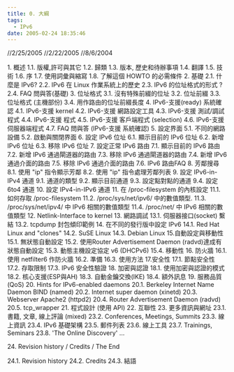 ```yaml
---
title: 0. 大綱
tags:
  - IPv6
date: 2005-02-24 18:35:46
---
```


//2/25/2005
//2/22/2005
//8/6/2004

1\. 概述
      1.1\. 版權,許可與其它
      1.2\. 歸類
      1.3\. 版本, 歷史和待辦事項
      1.4\. 翻譯
      1.5\. 技術
      1.6\. 序
      1.7\. 使用詞彙與縮寫
      1.8\. 了解這個 HOWTO 的必需條件
2\. 基礎
      2.1\. 什麼是 IPv6?
      2.2\. IPv6 在 Linux 作業系統上的歷史
      2.3\. IPv6 的位址格式的形式 ?
      2.4\. FAQ 問與答(基礎)
3\. 位址格式
      3.1\. 沒有特殊前綴的位址
      3.2\. 位址前綴
      3.3\. 位址格式 (主機部份)
      3.4\. 用作路由的位址前綴長度
4\. IPv6-支援(ready) 系統確認
      4.1\. IPv6-支援 kernel
      4.2\. IPv6-支援 網路設定工具
      4.3\. IPv6-支援 測試/調試 程式
      4.4\. IPv6-支援 程式
      4.5\. IPv6-支援 客戶端程式 (selection)
      4.6\. IPv6-支援 伺服器端程式
      4.7\. FAQ 問與答 (IPv6-支援 系統確認)
5\. 設定界面
      5.1\. 不同的網路設備
      5.2\. 啟動與關閉界面
6\. 設定 IPv6 位址
      6.1\. 顯示目前的 IPv6 位址
      6.2\. 新增 IPv6 位址
      6.3\. 移除 IPv6 位址
7\. 設定正常 IPv6 路由
      7.1\. 顯示目前的 IPv6 路由
      7.2\. 新增 IPv6 通過閘道器的路由
      7.3\. 移除 IPv6 通過閘道器的路由
      7.4\. 新增 IPv6 通過介面的路由
      7.5\. 移除 IPv6 通過介面的路由
      7.6\. IPv6 路由FAQ
8\. 芳鄰搜尋
      8.1\. 使用 "ip" 指令顯示芳鄰
      8.2\. 使用 "ip" 指令處理芳鄰列表
9\. 設定 IPv6-in-IPv4 通道
      9.1\. 通道的類型
      9.2\. 顯示目前通道
      9.3\. 設定點對點的通道
      9.4\. 設定 6to4 通道
10\. 設定 IPv4-in-IPv6 通道
11\. 在 /proc-filesystem 的內核設定
      11.1\. 如何存取 /proc-filesystem
      11.2\. /proc/sys/net/ipv6/ 中的數值類型.
      11.3\. /proc/sys/net/ipv4/ 中 IPv6 相關的數值類型
      11.4\. /proc/net/ 中 IPv6 相關的數值類型
12\. Netlink-Interface to kernel
13\. 網路調試
      13.1\. 伺服器接口(socket) 繫結
      13.2\. tcpdump 封包傾印範例
14\. 在不同的發行版中設定 IPv6
      14.1\. Red Hat Linux and "clones"
      14.2\. SuSE Linux
      14.3\. Debian Linux
15.自動設定與移動性
      15.1\. 無狀態自動設定
      15.2\. 使用Router Advertisement Daemon (radvd)達成有狀態自動設定
      15.3\. 動態主機設定協定 v6 (DHCPv6)
      15.4\. 移動性
16\. 防火牆
      16.1\. 使用 netfilter6 作防火牆
      16.2\. 準備
      16.3\. 使用方法
17.安全性
      17.1\. 節點安全性
      17.2\. 存取限制
  17.3\. IPv6 安全性驗證
18\. 加密與認證
  18.1\. 使用加密與認證的模式
      18.2\. 核心支援(ESP與AH)
      18.3\. 自動金鑰交換(IKE)
  18.4\. 額外訊息
19\. 服務品質 (QoS)
20\. Hints for IPv6-enabled daemons
  20.1\. Berkeley Internet Name Daemon BIND (named)
      20.2\. Internet super daemon (xinetd)
      20.3\. Webserver Apache2 (httpd2)
      20.4\. Router Advertisement Daemon (radvd)
      20.5\. tcp_wrapper
21\. 程式設計 (使用 API)
22\. 互聯性
23\. 更多資訊與網址
  23.1\. 書籍, 文章, 線上評論 (mixed)
      23.2\. Conferences, Meetings, Summits
      23.3\. 線上資訊
      23.4\. IPv6 基礎架構
      23.5\. 郵件列表
      23.6\. 線上工具
      23.7\. Trainings, Seminars
      23.8\. 'The Online Discovery' ...

24\. Revision history / Credits / The End

  24.1\. Revision history
  24.2\. Credits
  24.3\. 結語